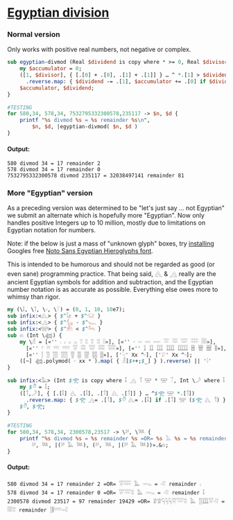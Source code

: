 [1]: https://rosettacode.org/wiki/Egyptian_division

# [Egyptian division][1]

### Normal version



Only works with positive real numbers, not negative or complex.

```perl
sub egyptian-divmod (Real $dividend is copy where * >= 0, Real $divisor where * > 0) {
    my $accumulator = 0;
    ([1, $divisor], { [.[0] + .[0], .[1] + .[1]] } … ^ *.[1] > $dividend)
      .reverse.map: { $dividend -= .[1], $accumulator += .[0] if $dividend >= .[1] }
    $accumulator, $dividend;
}
 
#TESTING
for 580,34, 578,34, 7532795332300578,235117 -> $n, $d {
    printf "%s divmod %s = %s remainder %s\n",
        $n, $d, |egyptian-divmod( $n, $d )
}
```

#### Output:
```
580 divmod 34 = 17 remainder 2
578 divmod 34 = 17 remainder 0
7532795332300578 divmod 235117 = 32038497141 remainder 81
```


### More "Egyptian" version



As a preceding version was determined to be "let's just say ... not Egyptian" we submit an alternate which is hopefully more "Egyptian". Now only handles positive Integers up to 10 million, mostly due to limitations on Egyptian notation for numbers.



Note: if the below is just a mass of "unknown glyph" boxes, try [installing](https://www.google.com/get/noto/help/install/) Googles free [Noto Sans Egyptian Hieroglyphs font](https://www.google.com/get/noto/#sans-egyp).



This is intended to be humorous and should not be regarded as good (or even sane) programming practice. That being said, 𓂽 &amp; 𓂻 really are the ancient Egyptian symbols for addition and subtraction, and the Egyptian number notation is as accurate as possible. Everything else owes more to whimsy than rigor.

```perl
my (\𓄤, \𓄊, \𓎆, \𓄰) = (0, 1, 10, 10e7);
sub infix:<𓂽> { $^𓃠 + $^𓃟 }
sub infix:<𓂻> { $^𓃲 - $^𓆊 }
sub infix:<𓈝> { $^𓃕 < $^𓃢 }
sub 𓁶 (Int \𓆉) {
    my \𓁢 = [«'' 𓏺 𓏻 𓏼 𓏽 𓏾 𓏿 𓐀 𓐁 𓐂»], [«'' 𓎆 𓎏 𓎐 𓎑 𓎊 𓎋 𓎌 𓎍 𓎎»],
      [«'' 𓍢 𓍣 𓍤 𓍥 𓍦 𓍧 𓍨 𓍩 𓍪»], [«'' 𓆼 𓆽 𓆾 𓆿 𓇀 𓇁 𓇂 𓇃 𓇄»],
      [«'' 𓂭 𓂮 𓂯 𓂰 𓂱 𓂲 𓂳 𓂴 𓂵»], ['𓆐' Xx ^𓎆], ['𓁨' Xx ^𓎆];
    ([~] 𓆉.polymod( 𓎆 xx * ).map( { 𓁢[$++;$_] } ).reverse) || '𓄤'
}
 
sub infix:<𓅓> (Int $𓂀 is copy where 𓄤 𓂻 𓄊 𓈝 * 𓈝 𓄰, Int \𓌳 where 𓄤 𓈝 * 𓈝 𓄰) {
    my $𓎦 = 𓄤;
    ([𓄊,𓌳], { [.[𓄤] 𓂽 .[𓄤], .[𓄊] 𓂽 .[𓄊]] } … ^$𓂀 𓈝 *.[𓄊])
      .reverse.map: { $𓂀 𓂻= .[𓄊], $𓎦 𓂽= .[𓄤] if .[𓄊] 𓈝 ($𓂀 𓂽 𓄊) }
    $𓎦, $𓂀;
}
 
#TESTING
for 580,34, 578,34, 2300578,23517 -> \𓃾, \𓆙 {
    printf "%s divmod %s = %s remainder %s =OR= %s 𓅓 %s = %s remainder %s\n",
        𓃾, 𓆙, |(𓃾 𓅓 𓆙), (𓃾, 𓆙, |(𓃾 𓅓 𓆙))».&𓁶;
}
```

#### Output:
```
580 divmod 34 = 17 remainder 2 =OR= 𓍦𓎍 𓅓 𓎐𓏽 = 𓎆𓐀 remainder 𓏻
578 divmod 34 = 17 remainder 0 =OR= 𓍦𓎌𓐁 𓅓 𓎐𓏽 = 𓎆𓐀 remainder 𓄤
2300578 divmod 23517 = 97 remainder 19429 =OR= 𓁨𓁨𓆐𓆐𓆐𓍦𓎌𓐁 𓅓 𓂮𓆾𓍦𓎆𓐀 = 𓎎𓐀 remainder 𓂭𓇄𓍥𓎏𓐂
```